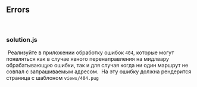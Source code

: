 ## Errors
​
### solution.js
​
Реализуйте в приложении обработку ошибок `404`, которые могут появляться как в случае явного перенаправления на мидлвару обрабатывающую ошибки, так и для случая когда ни один маршрут не совпал с запрашиваемым адресом.
​
На эту ошибку должна рендерится страница с шаблоном `views/404.pug`